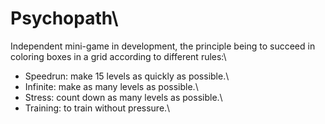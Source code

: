 # Psychopath\
Independent mini-game in development, the principle being to succeed in coloring boxes in a grid according to different rules:\
- Speedrun: make 15 levels as quickly as possible.\
- Infinite: make as many levels as possible.\
- Stress: count down as many levels as possible.\
- Training: to train without pressure.\
